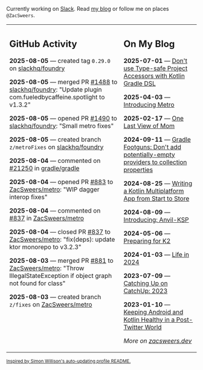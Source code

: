 Currently working on [Slack](https://slack.com/). Read [my blog](https://zacsweers.dev/) or follow me on places `@ZacSweers`.

<table><tr><td valign="top" width="60%">

## GitHub Activity
<!-- githubActivity starts -->
**2025-08-05** — created tag `0.29.0` on [slackhq/foundry](https://github.com/slackhq/foundry)

**2025-08-05** — merged PR [#1488](https://github.com/slackhq/foundry/pull/1488) to [slackhq/foundry](https://github.com/slackhq/foundry): "Update plugin com.fueledbycaffeine.spotlight to v1.3.2"

**2025-08-05** — opened PR [#1490](https://github.com/slackhq/foundry/pull/1490) to [slackhq/foundry](https://github.com/slackhq/foundry): "Small metro fixes"

**2025-08-05** — created branch `z/metroFixes` on [slackhq/foundry](https://github.com/slackhq/foundry)

**2025-08-04** — commented on [#21250](https://github.com/gradle/gradle/issues/21250#issuecomment-3152109278) in [gradle/gradle](https://github.com/gradle/gradle)

**2025-08-04** — opened PR [#883](https://github.com/ZacSweers/metro/pull/883) to [ZacSweers/metro](https://github.com/ZacSweers/metro): "WIP dagger interop fixes"

**2025-08-04** — commented on [#837](https://github.com/ZacSweers/metro/pull/837#issuecomment-3149084406) in [ZacSweers/metro](https://github.com/ZacSweers/metro)

**2025-08-04** — closed PR [#837](https://github.com/ZacSweers/metro/pull/837) to [ZacSweers/metro](https://github.com/ZacSweers/metro): "fix(deps): update ktor monorepo to v3.2.3"

**2025-08-03** — merged PR [#881](https://github.com/ZacSweers/metro/pull/881) to [ZacSweers/metro](https://github.com/ZacSweers/metro): "Throw IllegalStateException if object graph not found for class"

**2025-08-03** — created branch `z/fixes` on [ZacSweers/metro](https://github.com/ZacSweers/metro)
<!-- githubActivity ends -->
</td><td valign="top" width="40%">

## On My Blog
<!-- blog starts -->
**2025-07-01** — [Don't use Type-safe Project Accessors with Kotlin Gradle DSL](https://www.zacsweers.dev/dont-use-type-safe-project-accessors-with-kotlin-gradle-dsl/)

**2025-04-03** — [Introducing Metro](https://www.zacsweers.dev/introducing-metro/)

**2025-02-17** — [One Last View of Mom](https://www.zacsweers.dev/one-last-view-of-mom/)

**2024-09-11** — [Gradle Footguns: Don't add potentially-empty providers to collection properties](https://www.zacsweers.dev/gradle-footgun-adding-empty-providers-to-collection-properties/)

**2024-08-25** — [Writing a Kotlin Multiplatform App from Start to Store](https://www.zacsweers.dev/writing-a-kotlin-multiplatform-app-from-start-to-store/)

**2024-08-09** — [Introducing: Anvil-KSP](https://www.zacsweers.dev/introducing-anvil-ksp/)

**2024-05-06** — [Preparing for K2](https://www.zacsweers.dev/preparing-for-k2/)

**2024-01-03** — [Life in 2024](https://www.zacsweers.dev/life-in-2024/)

**2023-07-09** — [Catching Up on CatchUp: 2023](https://www.zacsweers.dev/catching-up-on-catchup-2023/)

**2023-01-10** — [Keeping Android and Kotlin Healthy in a Post-Twitter World](https://www.zacsweers.dev/keeping-android-healthy/)
<!-- blog ends -->
_More on [zacsweers.dev](https://zacsweers.dev/)_
</td></tr></table>

<sub><a href="https://simonwillison.net/2020/Jul/10/self-updating-profile-readme/">Inspired by Simon Willison's auto-updating profile README.</a></sub>
